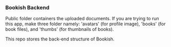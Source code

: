 ### Bookish Backend

Public folder containers the uploaded documents. If you are trying to run this app, make three folder namely: 'avatars' (for profile image), 'books' (for book files), and 'thumbs' (for thumbnails of books).

This repo stores the back-end structure of Bookish.